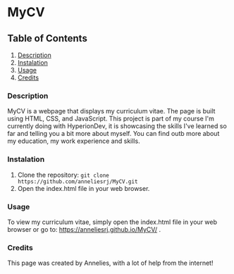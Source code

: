 # MyCV

## Table of Contents
1. [Description](#description)
2. [Instalation](#instalation)
3. [Usage](#usage)
4. [Credits](#credits)

### Description
MyCV is a webpage that displays my curriculum vitae. The page is built using HTML, CSS, and JavaScript. This project is part of my course I'm currently doing with HyperionDev, it is showcasing the skills I've learned so far and telling you a bit more about myself. You can find outb more about my education, my work experience and skills. 

### Instalation
1. Clone the repository: `git clone https://github.com/anneliesrj/MyCV.git`
2. Open the index.html file in your web browser.

### Usage
To view my curriculum vitae, simply open the index.html file in your web browser or go to: https://anneliesrj.github.io/MyCV/ .

### Credits
This page was created by Annelies, with a lot of help from the internet!